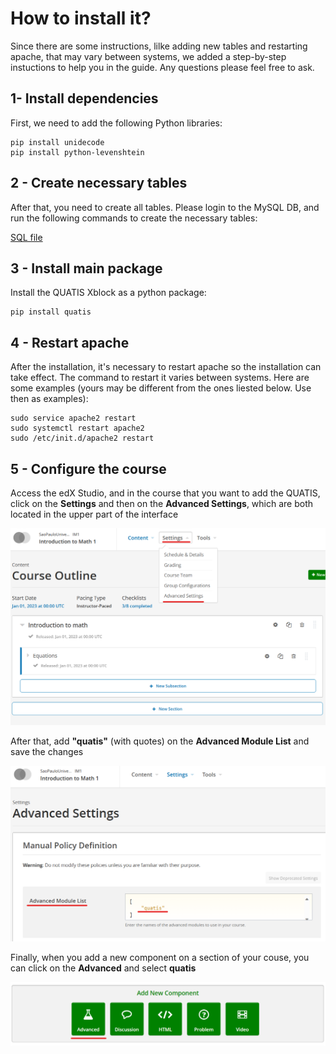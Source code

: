 # How to install it?

Since there are some instructions, lilke adding new tables and restarting apache, that may vary between systems, we added a step-by-step instuctions to help you in the guide. Any questions please feel free to ask.


## 1- Install dependencies

First, we need to add the following Python libraries:

    pip install unidecode
    pip install python-levenshtein

## 2 - Create necessary tables
After that, you need to create all tables. Please login to the MySQL DB, and run the following commands to create the necessary tables:

[SQL file](./readme_stuff/full_migration.sql)

## 3 - Install main package
Install the QUATIS Xblock as a python package:

    pip install quatis

## 4 - Restart apache
After the installation, it's necessary to restart apache so the installation can take effect. The command to restart it varies between systems. Here are some examples (yours may be different from the ones liested below. Use then as examples):

    sudo service apache2 restart
    sudo systemctl restart apache2
    sudo /etc/init.d/apache2 restart

## 5 - Configure the course
Access the edX Studio, and in the course that you want to add the QUATIS, click on the **Settings** and then on the **Advanced Settings**, which are both located in the upper part of the interface

![Access the advanced settings](./readme_stuff/configure1.png)

After that, add **"quatis"** (with quotes) on the **Advanced Module List** and save the changes

![Add quatis to the Advanced Module List](./readme_stuff/configure2.png)


Finally, when you add a new component on a section of your couse, you can click on the **Advanced** and select **quatis**

![Add a new Advanced component](./readme_stuff/configure3.png)